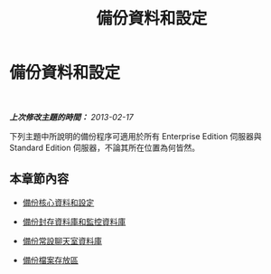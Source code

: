 ﻿---
title: 備份資料和設定
TOCTitle: 備份資料和設定
ms:assetid: 21d07888-3dd0-4c17-8a11-34df83a864a5
ms:mtpsurl: https://technet.microsoft.com/zh-tw/library/Hh202168(v=OCS.15)
ms:contentKeyID: 52056071
ms.date: 08/10/2015
mtps_version: v=OCS.15
ms.translationtype: HT
---

# 備份資料和設定

 

_**上次修改主題的時間：** 2013-02-17_

下列主題中所說明的備份程序可適用於所有 Enterprise Edition 伺服器與 Standard Edition 伺服器，不論其所在位置為何皆然。

## 本章節內容

  - [備份核心資料和設定](lync-server-2013-backing-up-core-data-and-settings.md)

  - [備份封存資料庫和監控資料庫](lync-server-2013-backing-up-archiving-and-monitoring-databases.md)

  - [備份常設聊天室資料庫](lync-server-2013-backing-up-persistent-chat-databases.md)

  - [備份檔案存放區](lync-server-2013-backing-up-file-stores.md)

